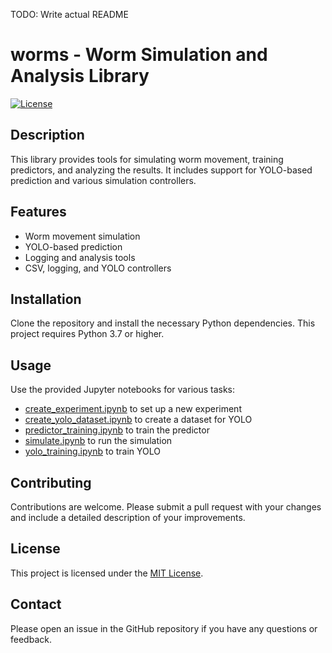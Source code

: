 TODO: Write actual README

# worms - Worm Simulation and Analysis Library

[![License](https://img.shields.io/badge/license-MIT-blue.svg)](https://opensource.org/licenses/MIT)

## Description

This library provides tools for simulating worm movement, training predictors, and analyzing the results. It includes support for YOLO-based prediction and various simulation controllers.

## Features

- Worm movement simulation
- YOLO-based prediction
- Logging and analysis tools
- CSV, logging, and YOLO controllers

## Installation

Clone the repository and install the necessary Python dependencies. This project requires Python 3.7 or higher.

## Usage

Use the provided Jupyter notebooks for various tasks:

- [create_experiment.ipynb](create_experiment.ipynb) to set up a new experiment
- [create_yolo_dataset.ipynb](create_yolo_dataset.ipynb) to create a dataset for YOLO
- [predictor_training.ipynb](predictor_training.ipynb) to train the predictor
- [simulate.ipynb](simulate.ipynb) to run the simulation
- [yolo_training.ipynb](yolo_training.ipynb) to train YOLO

## Contributing

Contributions are welcome. Please submit a pull request with your changes and include a detailed description of your improvements.

## License

This project is licensed under the [MIT License](LICENSE).

## Contact

Please open an issue in the GitHub repository if you have any questions or feedback.